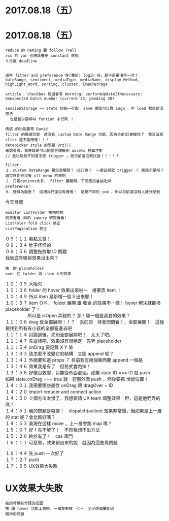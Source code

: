 # 2017.08.18（五）

# 2017.08.18（五）

```
reduce 的 naming 要 follow Trell
rcc 的 var 也應該要用 constant 來抓
９月底 deadline 


這些 filter and preference 在(重新) login 時，是不是要清空一次？
dateRange, sentiment, mediaType, mediaName, display_Method, highLight_Word, sorting, cluster, itemPerPage

article： checkbox 點選會有 Warning: performUpdateIfNecessary: Unexpected batch number (current 33, pending 30)

sessionStorage => state 的統一存取  save 應該可以靠 saga ，但 load 我目前沒想法
  也是至少要呼叫 funtion 才行阿 ！

情感 的功能要等 David
filter 的篩選功能　還沒有 custom Date Range 功能，因為目前UI被擋住了　我沒法寫
slick 還不能用喔！！！
datepicker style 的問題 Orz|||
確認看看，我應該是可以把語言檔搬到 assets 裡面才對
// 此功能我不知道怎麼 trigger ，故目前還沒測試過！！！！！

filter:
１．custom DateRange 要怎麼觸發？ UI行為？　一選日期就 trigger ？ 應該不是吧？ 選完日期也沒有 off menu 的機制
２．日期options太多， filter 展開時，下面應該會被吃掉
preference：
６．搜尋功能是？　這塊我們還沒有做喔！　這是不同的 com ，所以目前還沒有人被分配到
```


今天目標
```
monitor ListFolder 拖拖拉拉
明天看看 UX的 jquery 研究看看!
ListFoler fold click 修正
ListPagination 修正
```

０９：１１ 看點文章！  
０９：３４ 肚子怪怪的  
０９：５６ 調整拖拉取 ID 問題  
我到底有哪些效果沒出來？  
```
拖　的 placeholder
over 在 folder 跟 item 上的效果
```
１０：０９ 大哈欠  
１０：３６ folder 的 hover 效果出來啦～　接著弄 item ！  
１０：４９ 所以 item 是新增一個 li 出來耶！  
１０：５７ item ＯＫ， folder 展開 跟 收合 的效果不一樣！ hover 解決就能換 placeholder 了！  
　　　　　所以是 isOpen 弄錯的？ 那！哪一個是我要的效果？  
１１：０６ drag 就全部展開！！？　真的耶　待會問問看！，全部展開！　這我要找到所有有小孩的全部塞進去吧  
１１：１４ 討論過後，先別全部展開吧！　太大了吧。  
１１：４７ 先這樣吧，效果沒有很穩定　先弄 placeholder  
１１：５４ onDrag 要記錄 X Y 值  
１３：３３ 該怎麼不改變它的結構　又能 append 呢？  
１３：４１ 外面要知道 props ？ 目前我有兩個東西要 append 一個是  
１３：４６ 效果我是有了　但格式會跑掉！  
１３：５６ 好像沒救耶，只能從外面處理，如果 state.ID === ID  就 push  
          如果 state.onDrag === true 就　迴圈外面 push ，然後要抓 滑鼠位置！  
１４：０１ 我需要哪些屬性 onDrag 跟 dragOver = ID  
１４：２０ import reducer and connect action  
１４：５０ 上個方法太慢了，我想要請 UX team 調整效果　但，這是他們弄的嗎？  
１４：５１ 我的問題是縮排！　dispatch(action) 效果非常慢，但如果是上一層的 stat 呢？會比較好嗎？  
１４：５３ 我現在這樣 move ，上一層會跑 map 嗎？  
１５：０７ 好！先不解了！　不然我想不出方法  
１５：２６ 終於有了！　css 罩門  
１６：１１ 可惡耶，效果都出來的說　就因為這些鳥問題  

１６：４４ 先 push 一次好了  
１７：２７ push  
１７：５５ UX效果大失敗  

# UX效果大失敗
```
拖的時候有奇怪的底圖
拖 跟 hover 功能上去時，一個會失效　＜＝　至少這個要能過
縮排的問題
```

